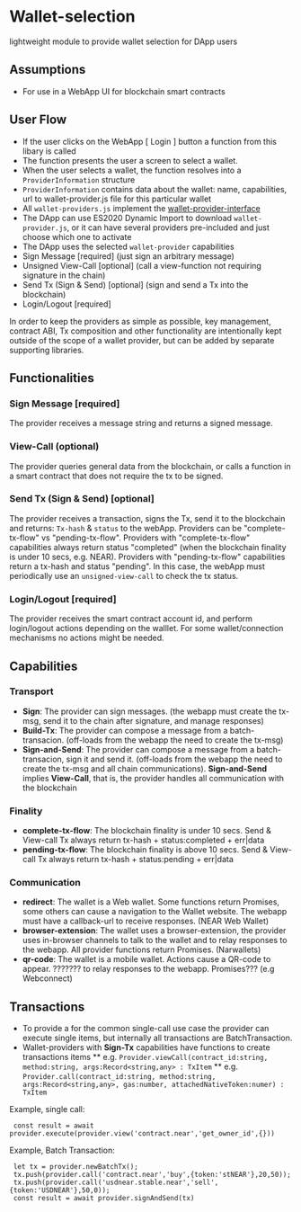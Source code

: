 # Wallet-selection
lightweight module to provide wallet selection for DApp users

## Assumptions

* For use in a WebApp UI for blockchain smart contracts

## User Flow

* If the user clicks on the WebApp [ Login ] button a function from this libary is called
* The function presents the user a screen to select a wallet.
* When the user selects a wallet, the function resolves into a `ProviderInformation` structure
* `ProviderInformation` contains data about the wallet: name, capabilities, url to wallet-provider.js file for this particular wallet
* All `wallet-providers.js` implement the [wallet-provider-interface](https://github.com/wallet-provider-js/wallet-provider-interface) 
* The DApp can use ES2020 Dynamic Import to download `wallet-provider.js`, or it can have several providers pre-included and just choose which one to activate
* The DApp uses the selected `wallet-provider` capabilities
 * Sign Message [required] (just sign an arbitrary message)
 * Unsigned View-Call [optional] (call a view-function not requiring signature in the chain) 
 * Send Tx (Sign & Send) [optional] (sign and send a Tx into the blockchain)
 * Login/Logout [required]

In order to keep the providers as simple as possible, key management, contract ABI, Tx composition and other functionality are intentionally kept outside of the scope of a wallet provider, but can be added by separate supporting libraries.

## Functionalities

### Sign Message [required] 

The provider receives a message string and returns a signed message. 

### View-Call (optional)

The provider queries general data from the blockchain, or calls a function in a smart contract that does not require the tx to be signed.

### Send Tx (Sign & Send) [optional]

The provider receives a transaction, signs the Tx, send it to the blockchain and returns: `Tx-hash` & `status` to the webApp. Providers can be "complete-tx-flow" vs "pending-tx-flow". Providers with "complete-tx-flow" capabilities always return status "completed" (when the blockchain finality is under 10 secs, e.g. NEAR). Providers with "pending-tx-flow" capabilities return a tx-hash and status "pending". In this case, the webApp must periodically use an `unsigned-view-call` to check the tx status.

### Login/Logout [required]

The provider receives the smart contract account id, and perform login/logout actions depending on the walllet. For some wallet/connection mechanisms no actions might be needed.

## Capabilities

### Transport

* **Sign**: The provider can sign messages. (the webapp must create the tx-msg, send it to the chain after signature, and manage responses)
* **Build-Tx**: The provider can compose a message from a batch-transacion. (off-loads from the webapp the need to create the tx-msg)
* **Sign-and-Send**: The provider can compose a message from a batch-transacion, sign it and send it. (off-loads from the webapp the need to create the tx-msg and all chain communications). **Sign-and-Send** implies **View-Call**, that is, the provider handles all communication with the blockchain

### Finality
* **complete-tx-flow**: The blockchain finality is under 10 secs. Send & View-call Tx always return tx-hash + status:completed + err|data 
* **pending-tx-flow**: The blockchain finality is above 10 secs. Send & View-call Tx always return tx-hash + status:pending + err|data

### Communication
* **redirect**: The wallet is a Web wallet. Some functions return Promises, some others can cause a navigation to the Wallet website. The webapp must have a callback-url to receive responses. (NEAR Web Wallet)
* **browser-extension**: The wallet uses a browser-extension, the provider uses in-browser channels to talk to the wallet and to relay responses to the webapp. All provider functions return Promises. (Narwallets)
* **qr-code**: The wallet is a mobile wallet. Actions cause a QR-code to appear. ??????? to relay responses to the webapp. Promises??? (e.g Webconnect)
 
## Transactions

* To provide a for the common single-call use case the provider can execute single items, but internally all transactions are BatchTransaction.
* Wallet-providers with **Sign-Tx** capabilities have functions to create transactions items
 ** e.g. `Provider.viewCall(contract_id:string, method:string, args:Record<string,any> : TxItem`
 ** e.g. `Provider.call(contract_id:string, method:string, args:Record<string,any>, gas:number, attachedNativeToken:numer) : TxItem`

Example, single call:
```
 const result = await provider.execute(provider.view('contract.near','get_owner_id',{}))
```

Example, Batch Transaction:
```
 let tx = provider.newBatchTx();
 tx.push(provider.call('contract.near','buy',{token:'stNEAR'},20,50));
 tx.push(provider.call('usdnear.stable.near','sell',{token:'USDNEAR'},50,0));
 const result = await provider.signAndSend(tx)
```


